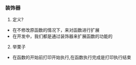 ### 装饰器
1. 定义?
- 在不修改原函数的情况下，来对函数进行扩展
- 在开发中，我们都是通过装饰器来扩展函数的功能的

2. 举栗子
- 在函数的开始前打印开始执行,在函数执行完成是打印执行结束